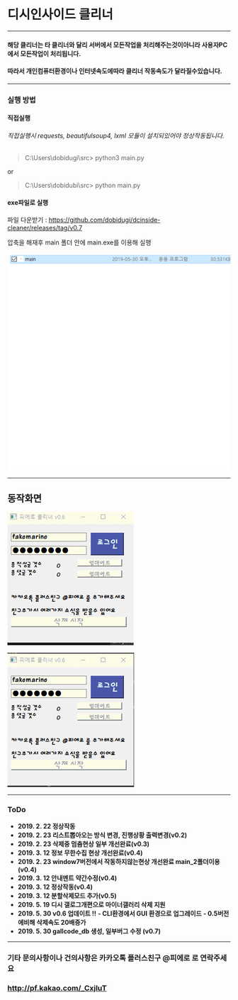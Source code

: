 # 디시인사이드 클리너

--------------------------------------------
#### 해당 클리너는 타 클리너와 달리 서버에서 모든작업을 처리해주는것이아니라 사용자PC에서 모든작업이 처리됩니다.
#### 따라서 개인컴퓨터환경이나 인터넷속도에따라 클리너 작동속도가 달라질수있습니다.
--------------------------------------------
### 실행 방법

####  **직접실행**
######  직접실행시 requests, beautifulsoup4, lxml 모듈이 설치되있어야 정상작동됩니다.
> C:\Users\dobidugi\src> python3 main.py

or 
> C:\Users\dobidubi\src> python main.py


#### **exe파일로 실행**

파일 다운받기 : <https://github.com/dobidugi/dcinside-cleaner/releases/tag/v0.7>

압축을 해재후 main 폴더 안에 main.exe를 이용해 실행

![img3](./resource/99.png)



--------------------------------------------

## 동작화면

![img1](./resource/newlogin.gif)


![img4](./resource/update+del.gif)


-------------------------------------------

###  **ToDo** 
 -  **2019. 2. 22 정상작동**
 -  **2019. 2. 23 리스트뽑아오는 방식 변경, 진행상황 출력변경(v0.2)**
 -  **2019. 2. 23 삭제중 멈춤현상 일부 개선완료(v0.3)**
 -  **2019. 3. 12 정보 무한수집 현상 개선완료(v0.4)**
 -  **2019. 2. 23 window7버전에서 작동하지않는현상 개선완료 main_2폴더이용(v0.4)**
 -  **2019. 3. 12 안내멘트 약간수정(v0.4)**
 -  **2019. 3. 12 정상작동(v0.4)**
 -  **2019. 3. 12 분할삭제모드 추가(v0.5)**
 -  **2019. 5. 19 디시 갤로그개편으로 마이너갤러리 삭제 지원**
 -  **2019. 5. 30 v0.6 업데이트 !!**
    **- CLI환경에서 GUI 환경으로 업그레이드**
    **- 0.5버전에비해 삭제속도 20배증가**
 -  **2019. 5. 30 gallcode_db 생성, 일부버그 수정 (v0.7)**
-------------------------------------------
### 기타 문의사항이나 건의사항은 카카오톡 플러스친구 @피에로 로 연락주세요
### http://pf.kakao.com/_CxjluT
